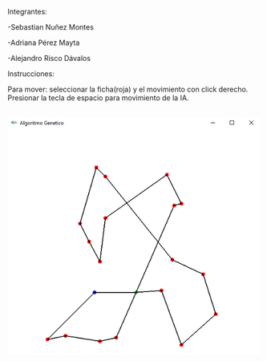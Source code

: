 Integrantes:

-Sebastian Nuñez Montes

-Adriana Pérez Mayta

-Alejandro Risco Dávalos

Instrucciones:

Para mover: seleccionar la ficha(roja) y el movimiento con click derecho.
Presionar la tecla de espacio para movimiento de la IA.

<br>
<img src="https://github.com/pmadriana/Inteligencia-Artificial/blob/master/Alg%20Genetico/genetico.PNG" />
<br>
